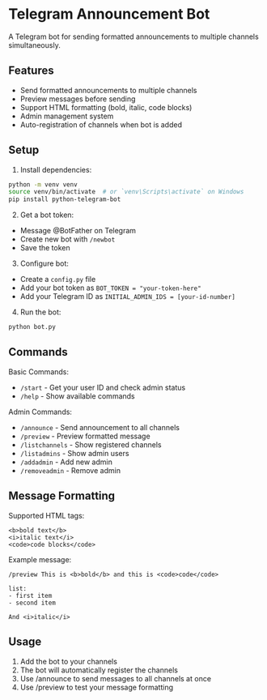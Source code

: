 # Telegram Announcement Bot

A Telegram bot for sending formatted announcements to multiple channels simultaneously.

## Features
- Send formatted announcements to multiple channels
- Preview messages before sending
- Support HTML formatting (bold, italic, code blocks)
- Admin management system
- Auto-registration of channels when bot is added

## Setup

1. Install dependencies:
```bash
python -m venv venv
source venv/bin/activate  # or `venv\Scripts\activate` on Windows
pip install python-telegram-bot
```

2. Get a bot token:
- Message @BotFather on Telegram
- Create new bot with `/newbot`
- Save the token

3. Configure bot:
- Create a `config.py` file
- Add your bot token as `BOT_TOKEN = "your-token-here"`
- Add your Telegram ID as `INITIAL_ADMIN_IDS = [your-id-number]`

4. Run the bot:
```bash
python bot.py
```

## Commands

Basic Commands:
- `/start` - Get your user ID and check admin status
- `/help` - Show available commands

Admin Commands:
- `/announce` - Send announcement to all channels
- `/preview` - Preview formatted message
- `/listchannels` - Show registered channels
- `/listadmins` - Show admin users
- `/addadmin` - Add new admin
- `/removeadmin` - Remove admin

## Message Formatting

Supported HTML tags:
```
<b>bold text</b>
<i>italic text</i>
<code>code blocks</code>
```

Example message:
```
/preview This is <b>bold</b> and this is <code>code</code>

list:
- first item
- second item

And <i>italic</i>
```

## Usage
1. Add the bot to your channels
2. The bot will automatically register the channels
3. Use /announce to send messages to all channels at once
4. Use /preview to test your message formatting
